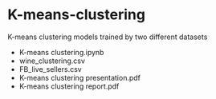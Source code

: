 # K-means-clustering

K-means clustering models trained by two different datasets

- K-means clustering.ipynb
- wine_clustering.csv
- FB_live_sellers.csv
- K-means clustering presentation.pdf
- K-means clustering report.pdf
